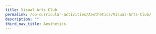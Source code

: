 ```yaml
---
title: Visual Arts Club
permalink: /co-curricular-activities/Aesthetics/Visual-Arts-Club/
description: ""
third_nav_title: Aesthetics
---
```

